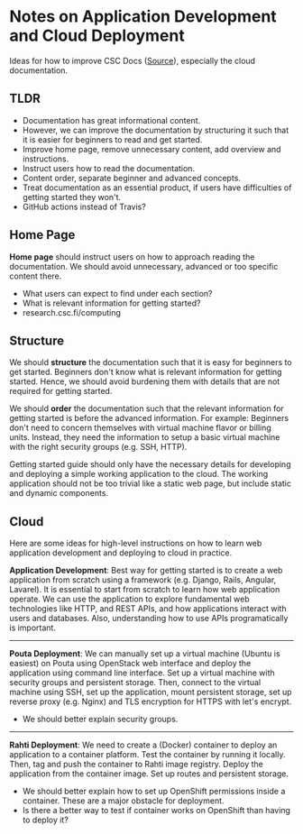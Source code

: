 # Notes on Application Development and Cloud Deployment
Ideas for how to improve CSC Docs ([Source](https://github.com/CSCfi/csc-user-guide)), especially the cloud documentation.

## TLDR
- Documentation has great informational content.
- However, we can improve the documentation by structuring it such that it is easier for beginners to read and get started.
- Improve home page, remove unnecessary content, add overview and instructions.
- Instruct users how to read the documentation.
- Content order, separate beginner and advanced concepts.
- Treat documentation as an essential product, if users have difficulties of getting started they won't.
- GitHub actions instead of Travis?


## Home Page
**Home page** should instruct users on how to approach reading the documentation. We should avoid unnecessary, advanced or too specific content there.

- What users can expect to find under each section?
- What is relevant information for getting started?
- research.csc.fi/computing


## Structure
We should **structure** the documentation such that it is easy for beginners to get started. Beginners don't know what is relevant information for getting started. Hence, we should avoid burdening them with details that are not required for getting started.

We should **order** the documentation such that the relevant information for getting started is before the advanced information. For example: Beginners don't need to concern themselves with virtual machine flavor or billing units. Instead, they need the information to setup a basic virtual machine with the right security groups (e.g. SSH, HTTP).

Getting started guide should only have the necessary details for developing and deploying a simple working application to the cloud. The working application should not be too trivial like a static web page, but include static and dynamic components.


## Cloud
Here are some ideas for high-level instructions on how to learn web application development and deploying to cloud in practice.

**Application Development**: Best way for getting started is to create a web application from scratch using a framework (e.g. Django, Rails, Angular, Lavarel). It is essential to start from scratch to learn how web application operate. We can use the application to explore fundamental web technologies like HTTP, and REST APIs, and how applications interact with users and databases. Also, understanding how to use APIs programatically is important.

---

**Pouta Deployment**: We can manually set up a virtual machine (Ubuntu is easiest) on Pouta using OpenStack web interface and deploy the application using command line interface. Set up a virtual machine with security groups and persistent storage. Then, connect to the virtual machine using SSH, set up the application, mount persistent storage, set up reverse proxy (e.g. Nginx) and TLS encryption for HTTPS with let's encrypt.

- We should better explain security groups.

---

**Rahti Deployment**: We need to create a (Docker) container to deploy an application to a container platform. Test the container by running it locally. Then, tag and push the container to Rahti image registry. Deploy the application from the container image. Set up routes and persistent storage.

- We should better explain how to set up OpenShift permissions inside a container. These are a major obstacle for deployment.
- Is there a better way to test if container works on OpenShift than having to deploy it?
